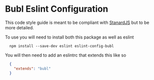 # Bubl Eslint Configuration
This code style guide is meant to be compliant with [StanardJS](http://standardjs.com/index.html) but to be more detailed.

To use you will need to install both this package as well as eslint
```
  npm install --save-dev eslint eslint-config-bubl
```

You will then need to add an eslintrc that extends this like so
```json
  {
    "extends": "bubl"
  }
```
